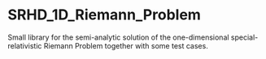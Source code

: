 # SRHD_1D_Riemann_Problem
Small library for the semi-analytic solution of the one-dimensional special-relativistic Riemann Problem together with some test cases.
